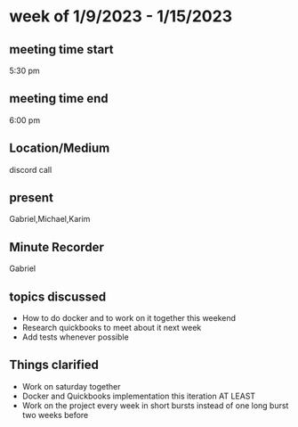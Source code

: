 # week of 1/9/2023 - 1/15/2023
## meeting time start
5:30 pm
## meeting time end
6:00 pm
## Location/Medium
discord call
## present
Gabriel,Michael,Karim
## Minute Recorder
Gabriel
## topics discussed
 * How to do docker and to work on it together this weekend
 * Research quickbooks to meet about it next week
 * Add tests whenever possible
## Things clarified
 * Work on saturday together
 * Docker and Quickbooks implementation this iteration AT LEAST
 * Work on the project every week in short bursts instead of one long burst two weeks before
